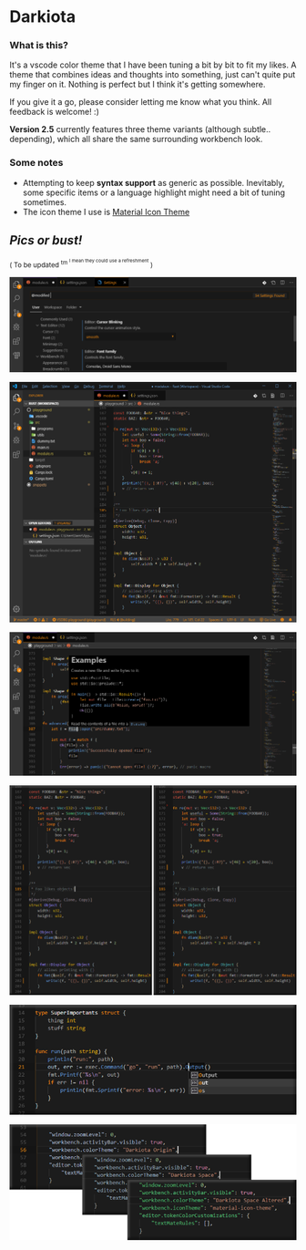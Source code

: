 # Darkiota

### **What is this?**

It's a vscode color theme that I have been tuning a bit by bit to fit my likes.
A theme that combines ideas and thoughts into something, just can't quite put my finger on it.
Nothing is perfect but I think it's getting somewhere.

If you give it a go, please consider letting me know what you think. All feedback is welcome! :)

**Version 2.5** currently features three theme variants (although subtle.. depending),
which all share the same surrounding workbench look.

### **Some notes**

- Attempting to keep **syntax support** as generic as possible. Inevitably,
  some specific items or a language highlight might need a bit of tuning sometimes.
- The icon theme I use is [Material Icon Theme](https://marketplace.visualstudio.com/items?itemName=PKief.material-icon-theme)

## **_Pics or bust!_**

<small>( To be updated <sup>tm <sup>I mean they could use a refreshment</sup></sup> )</small>

![Screenshot](https://raw.githubusercontent.com/Samzyre/darkiota-theme/master/static/settings1.png)

![Screenshot](https://raw.githubusercontent.com/Samzyre/darkiota-theme/master/static/rust1.png)

![Screenshot](https://raw.githubusercontent.com/Samzyre/darkiota-theme/master/static/rust2.png)

![Screenshot](https://raw.githubusercontent.com/Samzyre/darkiota-theme/master/static/rust3.png)

![Screenshot](https://raw.githubusercontent.com/Samzyre/darkiota-theme/master/static/go1.png)

![Screenshot](https://raw.githubusercontent.com/Samzyre/darkiota-theme/master/static/json1.png)

